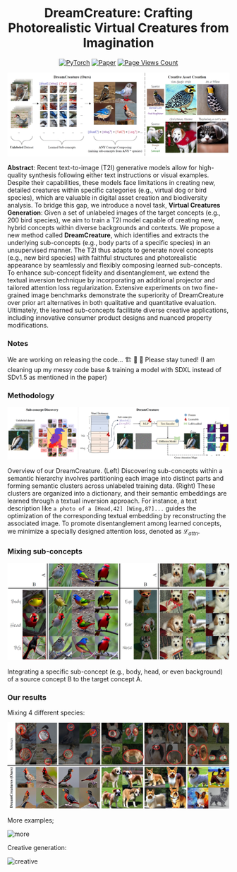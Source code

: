 <div align="center">
  
# DreamCreature: Crafting Photorealistic Virtual Creatures from Imagination

<a href="https://pytorch.org/get-started/locally/"><img alt="PyTorch" src="https://img.shields.io/badge/PyTorch-ee4c2c?logo=pytorch&logoColor=white"></a>
[![Paper](http://img.shields.io/badge/Paper-arxiv.2311.15477-B31B1B.svg)](https://arxiv.org/abs/2311.15477)
[![Page Views Count](https://badges.toozhao.com/badges/01HG2ZDZV8WJ73GSR6PXBXAZ56/blue.svg)](https://badges.toozhao.com/badges/01HG2ZDZV8WJ73GSR6PXBXAZ56 "Get your own page views count badge on badges.toozhao.com")

</div>

![overview](docs/assets/fig1.png)

**Abstract**: Recent text-to-image (T2I) generative models allow for high-quality synthesis following either text instructions or visual examples. Despite their capabilities, these models face limitations in creating new, detailed creatures within specific categories (e.g., virtual dog or bird species), which are valuable in digital asset creation and biodiversity analysis. 
To bridge this gap, we introduce a novel task, **Virtual Creatures Generation**: Given a set of unlabeled images of the target concepts (e.g., 200 bird species), we aim to train a T2I model capable of creating new, hybrid concepts within diverse backgrounds and contexts.
We propose a new method called **DreamCreature**, which identifies and extracts the underlying sub-concepts (e.g., body parts of a specific species) in an unsupervised manner. The T2I thus adapts to generate novel concepts (e.g., new bird species) with faithful structures and photorealistic appearance by seamlessly and flexibly composing learned sub-concepts. To enhance sub-concept fidelity and disentanglement, we extend the textual inversion technique by incorporating an additional projector and tailored attention loss regularization. Extensive experiments on two fine-grained image benchmarks demonstrate the superiority of DreamCreature over prior art alternatives in both qualitative and quantitative evaluation. Ultimately, the learned sub-concepts facilitate diverse creative applications, including innovative consumer product designs and nuanced property modifications.

### Notes
We are working on releasing the code... 🏗️ 🚧 🔨 Please stay tuned!  (I am cleaning up my messy code base & training a model with SDXL instead of SDv1.5 as mentioned in the paper)

### Methodology

![sourceAB](docs/assets/fig4.png)

Overview of our DreamCreature. (Left) Discovering sub-concepts within a semantic hierarchy involves partitioning each image
 into distinct parts and forming semantic clusters across unlabeled training data. (Right) These clusters are organized into a dictionary,
 and their semantic embeddings are learned through a textual inversion approach. For instance, a text description like `a photo of a
 [Head,42] [Wing,87]...` guides the optimization of the corresponding textual embedding by reconstructing the associated image. To
 promote disentanglement among learned concepts, we minimize a specially designed attention loss, denoted as $\mathcal{L}_{attn}$.

### Mixing sub-concepts

![sourceAB](docs/assets/fig2.png)

Integrating a specific sub-concept (e.g., body, head, or even background) of a source concept B to the target concept A.

### Our results

Mixing 4 different species:

![composite](docs/assets/fig3.png)

More examples;

![more](docs/assets/moreexamples.png)

Creative generation:

![creative](docs/assets/creativegeneration.png)

